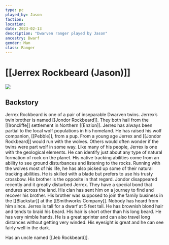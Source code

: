 ```yaml
---
type: pc
played_by: Jason
faction:
location: 
date: 2023-02-13
description: "Dwarven ranger played by Jason"
ancestry: Dwarf
gender: Man
class: Ranger
---
```

# [[Jerrex Rockbeard (Jason)]]
![](https://lh3.googleusercontent.com/m3I6mc7wSz6L934GLU57krz8cwKId5yhNAUm1_gpb8SjA5l7vj89UUb0uM0eReh_dNe1VhiZx6Pvy9BSW6buj8NiAOh1uxgR5gaBDpA8BMp8D_VWoDYLRBrPXENG3VvPqQ3U6XgOz9H1NkV5kImo5A)

## Backstory
Jerrex Rockbeard is one of a pair of inseparable Dwarven twins. Jerrex’s twin brother is named [[Jondor Rockbeard]]. They both hail from the [[Ironcliffe]] settlement in Northern [[Enzion]]. Jerrex has always been partial to the local wolf populations in his homeland. He has raised his wolf companion, [[Pebble]], from a pup. From a young age Jerrex and [[Jondor Rockbeard]] would run with the wolves. Others would often wonder if the twins were part wolf in some way. Like many of his people, Jerrex is one with the geological elements. He can identify just about any type of natural formation of rock on the planet. His native tracking abilities come from an ability to see ground disturbances and listening to the rocks. Running with the wolves most of his life, he has also picked up some of their natural tracking abilities. He is skilled with a blade but prefers to use his trusty crossbow. His brother is the opposite in that regard. Jondor disappeared recently and it greatly disturbed Jerrex. They have a special bond that endures across the land. His clan has sent him on a journey to find and recover his brother. His brother was supposed to join the family business in the [[Blackstar]] at the [[Smithworks Company]]. Nobody has heard from him since. Jerrex is tall for a dwarf at 5 feet tall. He has brownish blond hair and tends to braid his beard. His hair is short other than his long beard. He has very nimble hands. He is a great sprinter and can also travel long distances without getting very winded. His eyesight is great and he can see fairly well in the dark.

Has an uncle named [[Jeb Rockbeard]].